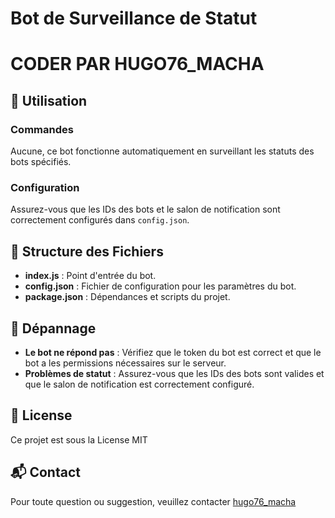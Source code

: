 # Bot de Surveillance de Statut
# CODER PAR HUGO76_MACHA
## 📜 Utilisation

### Commandes
Aucune, ce bot fonctionne automatiquement en surveillant les statuts des bots spécifiés.

### Configuration
Assurez-vous que les IDs des bots et le salon de notification sont correctement configurés dans `config.json`.

## 📂 Structure des Fichiers

- **index.js** : Point d'entrée du bot.
- **config.json** : Fichier de configuration pour les paramètres du bot.
- **package.json** : Dépendances et scripts du projet.

## 🔧 Dépannage

- **Le bot ne répond pas** : Vérifiez que le token du bot est correct et que le bot a les permissions nécessaires sur le serveur.
- **Problèmes de statut** : Assurez-vous que les IDs des bots sont valides et que le salon de notification est correctement configuré.

## 📜 License

Ce projet est sous la License MIT

## 📬 Contact

Pour toute question ou suggestion, veuillez contacter [hugo76_macha](https://github.com/Hugo76macha)
